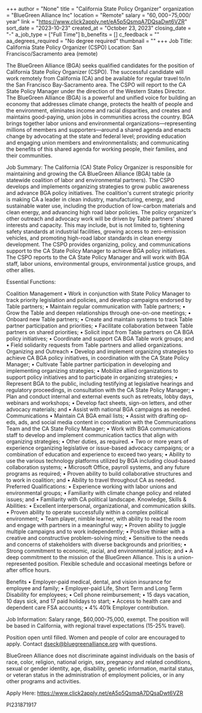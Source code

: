 +++
author = "None"
title = "California State Policy Organizer"
organization = "BlueGreen Alliance Inc"
location = "Remote"
salary = "$60,000-$75,000/ year"
link = "https://www.click2apply.net/eA5p5QsmqA7DQsaDwt6VZR"
sort_date = "2023-10-23"
created_at = "October 23, 2023"
closing_date = "-"
a_job_type = ["Full Time"]
b_benefits = []
c_feedback = ""
aa_degrees_required = "No degree required"
thumbnail = ""
+++
Job Title: California State Policy Organizer (CSPO)
Location: San Francisco/Sacramento area (remote)

The BlueGreen Alliance (BGA) seeks qualified candidates for the position of California State Policy Organizer (CSPO). The successful candidate will work remotely from California (CA) and be available for regular travel to/in the San Francisco Bay-Sacramento area. The CSPO will report to the CA State Policy Manager under the direction of the Western States Director.
The BlueGreen Alliance (BGA) is a powerful and unified voice for building an economy that addresses climate change, protects the health of people and the environment, eliminates income and racial disparities, and creates and maintains good-paying, union jobs in communities across the country. BGA brings together labor unions and environmental organizations—representing millions of members and supporters—around a shared agenda and enacts change by advocating at the state and federal level; providing education and engaging union members and environmentalists; and communicating the benefits of this shared agenda for working people, their families, and their communities.

Job Summary:
The California (CA) State Policy Organizer is responsible for maintaining and growing the CA BlueGreen Alliance (BGA) table (a statewide coalition of labor and environmental partners). The CSPO develops and implements organizing strategies to grow public awareness and advance BGA policy initiatives. The coalition's current strategic priority is making CA a leader in clean industry, manufacturing, energy, and sustainable water use, including the production of low-carbon materials and clean energy, and advancing high road labor policies. The policy organizer's other outreach and advocacy work will be driven by Table partners' shared interests and capacity. This may include, but is not limited to, tightening safety standards at industrial facilities, growing access to zero-emission vehicles, and promoting high-road labor standards in clean energy development. The CSPO provides organizing, policy, and communications support to the CA State Policy Manager to achieve BGA policy initiatives. The CSPO reports to the CA State Policy Manager and will work with BGA staff, labor unions, environmental groups, environmental justice groups, and other allies.

Essential Functions:

Coalition Management
•	Work in conjunction with State Policy Manager to track priority legislation and policies, and develop campaigns endorsed by Table partners;
•	Maintain regular communication with Table partners;
•	Grow the Table and deepen relationships through one-on-one meetings;
•	Onboard new Table partners;
•	Create and maintain systems to track Table partner participation and priorities;
•	Facilitate collaboration between Table partners on shared priorities;
•	Solicit input from Table partners on CA BGA policy initiatives;
•	Coordinate and support CA BGA Table work groups; and
•	Field solidarity requests from Table partners and allied organizations.
Organizing and Outreach
•	Develop and implement organizing strategies to achieve CA BGA policy initiatives, in coordination with the CA State Policy Manager;
•	Cultivate Table partner participation in developing and implementing organizing strategies;
•	Mobilize allied organizations to support policy initiatives and to participate in organizing strategies;
•	Represent BGA to the public, including testifying at legislative hearings and regulatory proceedings, in consultation with the CA State Policy Manager;
•	Plan and conduct internal and external events such as retreats, lobby days, webinars and workshops;
•	Develop fact sheets, sign-on letters, and other advocacy materials; and
•	Assist with national BGA campaigns as needed.
Communications
•	Maintain CA BGA email lists;
•	Assist with drafting op-eds, ads, and social media content in coordination with the Communications Team and the CA State Policy Manager;
•	Work with BGA communications staff to develop and implement communication tactics that align with organizing strategies;
•	Other duties, as required.
•	Two or more years of experience organizing legislative or issue-based advocacy campaigns; or a combination of education and experience to exceed two years;
•	Ability to use the various technology platforms utilized by BGA including cloud-based collaboration systems;
•	Microsoft Office, payroll systems, and any future programs as required;
•	Proven ability to build collaborative structures and to work in coalition; and
•	Ability to travel throughout CA as needed.
Preferred Qualifications:
•	Experience working with labor unions and environmental groups;
•	Familiarity with climate change policy and related issues; and
•	Familiarity with CA political landscape.
Knowledge, Skills & Abilities:
•	Excellent interpersonal, organizational, and communication skills.
•	Proven ability to operate successfully within a complex political environment;
•	Team player, nimble learner, with ability to read the room and engage with partners in a meaningful way;
•	Proven ability to juggle multiple campaigns and to work independently;
•	Positive thinker with a creative and constructive problem-solving mind;
•	Sensitive to the needs and concerns of stakeholders with diverse backgrounds and priorities;
•	Strong commitment to economic, racial, and environmental justice; and
•	A deep commitment to the mission of the BlueGreen Alliance.
This is a union-represented position.
Flexible schedule and occasional meetings before or after office hours.

Benefits
•	Employer-paid medical, dental, and vision insurance for employee and family;
•	Employer-paid Life, Short Term and Long Term Disability for employees;
•	Cell phone reimbursement;
•	15 days vacation, 10 days sick, and 17 paid holidays to start;
•	Access to health care and dependent care FSA accounts;
•	4% 401k Employer contribution.

Job Information: Salary range, $60,000-75,000, exempt. The position will be based in California, with regional travel expectations (15-25% travel).

Position open until filled. Women and people of color are encouraged to apply. Contact dseck@bluegreenalliance.org with questions.

BlueGreen Alliance does not discriminate against individuals on the basis of race, color, religion, national origin, sex, pregnancy and related conditions, sexual or gender identity, age, disability, genetic information, marital status, or veteran status in the administration of employment policies, or in any other programs and activities.


Apply Here: https://www.click2apply.net/eA5p5QsmqA7DQsaDwt6VZR

PI231871917
